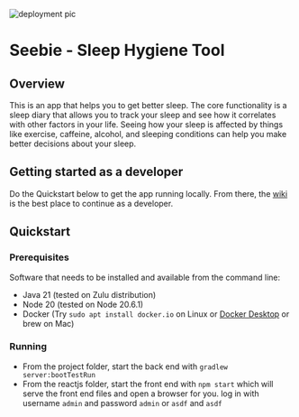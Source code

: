![deployment pic](https://github.com/thinkbigthings/seebie/actions/workflows/deploy-on-push-to-master.yml/badge.svg)

# Seebie - Sleep Hygiene Tool

## Overview

This is an app that helps you to get better sleep.
The core functionality is a sleep diary that allows you to track your sleep 
and see how it correlates with other factors in your life.
Seeing how your sleep is affected by things like exercise, caffeine, alcohol, and
sleeping conditions can help you make better decisions about your sleep.


## Getting started as a developer

Do the Quickstart below to get the app running locally. 
From there, the [wiki](https://github.com/thinkbigthings/seebie/wiki) 
is the best place to continue as a developer.


## Quickstart

### Prerequisites

Software that needs to be installed and available from the command line:

- Java 21 (tested on Zulu distribution)
- Node 20 (tested on Node 20.6.1)
- Docker (Try `sudo apt install docker.io` on Linux or  [Docker Desktop](https://hub.docker.com/editions/community/docker-ce-desktop-mac) or brew on Mac)

### Running

- From the project folder, start the back end with `gradlew server:bootTestRun`
- From the reactjs folder, start the front end with `npm start`
which will serve the front end files and open a browser for you.
log in with username `admin` and password `admin` or `asdf` and `asdf`

